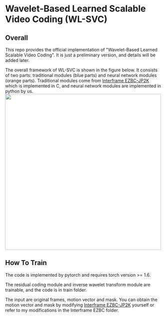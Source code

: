 # Wavelet-Based Learned Scalable Video Coding (WL-SVC)
## Overall
This repo provides the official implementation of "Wavelet-Based Learned Scalable Video Coding". It is just a preliminary version, and details will be added later.  

The overall framework of WL-SVC is shown in the figure below. It consists of two parts: traditional modules (blue parts) and neural network modules (orange parts). Traditional modules come from [Interframe EZBC-JP2K](https://ecse.rpi.edu/interframevideocoding/) which is implemented in C, and neural network modules are implemented in python  by us.
<img src="https://user-images.githubusercontent.com/48936648/150902487-f2288ab0-0a8d-4cb9-90b9-8b918dd59854.png" width="500px">

## How To Train
The code is implemented by pytorch and requires torch version >= 1.6.  

The residual coding module and inverse wavelet transform module are trainable, and the code is in train folder.

The input are original frames, motion vector and mask. You can obtain the motion vector and mask by modifying [Interframe EZBC-JP2K](https://ecse.rpi.edu/interframevideocoding/) yourself or refer to my modifications in the Interframe EZBC folder.

